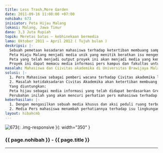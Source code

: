```yaml
---
title: Less Trash,More Garden
date: 2011-09-16 11:08:00 +07:00
nohibah: 673
inisiator: Peta Hijau Malang
lokasi: Malang, Jawa Timur
dana: 3,3 Juta Rupiah
topik: Meretas batas – kebhinekaan bermedia
lama: Oktober 2011 – April 2012 ( Tujuh bulan )
deskripsi: |-
  Sebuah pemetaan kesadaran mahasiswa terhadap ketertiban membuang sampah dan kurangnya Ruang Terbuka Hijau Universitas Brawijaya Malang. Pembuatan peta ruang terbuka hijau dan survey kesadaran mahasiswa tentang ketertiban membuang sampah di Universitas Brawijaya.
  Peta Hiaju Malang menjadi media unik yang menitik beratkan isu mengenai kesadaran mahasiswa sebagai agen penjaga lingkungan sekitar terhadap banyaknya sampah yang berserakan di lingkungan Universitas Brawijaya dan kurangnya ruang terbuka hijau yang berefek pada kelestarian lingkungan.
  Peta yang telah menjadi output proyek ini akan menjadi media yang kemudian disosialisasikan kepada Civitas akademika Universitas Brawijaya Malang agar dapat memahami keadaan sebenarnya dari mental segenap Civitas akademika Universitas Brawijaya dan keadaan lingkungan yang kurang lestari.
  Proyek ini dapat memacu media informasi pers kampus dan fakultas untuk mulai memandang permasalahan lingkungan, tidak hanya permasalahan politik dan pendidikan.
masalah: Mahasiswa dan Ciivitas akademika di Universitas Brawijaya Malang
solusi: |-
  1. Pers Mahasiswa sebagai pemberi wacana terhadap Civitas akademika lebih menitik beratkan perhatian pada isu politik dan pendidikan, bukan lingkungan.
  2. Masalah ketidaksadaran Civitas Akademika akan ketertiban membuang sampah dan kurangnya ruang terbuka hijau karena perkembangan lingkungan kampus mengutamakan pembangunan gedung – gedung bertingkat.
  Yang diuntungkan:
  Peta hijau sebagai media informasi yang telah didapat berdasarkan Green Map System membawa data & fakta permasalahan yang telah disebut diatas. Kemudian peta tersebut di sosialisasikan kepada mahasiswa maupun seluruh staff di Universitas Brawijaya sehingga dapat menyadari dan mulai bergerak untuk membuat perubahan.
  Perubahan inilah yang akan mencuri perhatian pers mahasiswa terhadap isu lingkungan di Universitas Brawijaya dengan Peta Hijau Malang sebagai stimulannya.
keberhasilan: |-
  1. Dengan mengasilkan sebuah media khusus dan aksi peduli ruang terbuka hijau & ketertiban pembuangan sampah di Universitas Brawijaya Malang yang menuntut ditambahnya ruang terbuka hijau serta penambahan media sosialisasi kesadaran membuang sampah pada tempatnya.
  2. Media Pers mahasiswa menambah perhatiannya terhadap isu lingkungan sehingga semakin memperkuat kesadaran Civitas akademika terhadap kelestarian lingkungan.
layout: hibahcmb
---
```


![673](/static/img/hibahcmb/673.png){: .img-responsive }{: width="350" }

### {{ page.nohibah }} - {{ page.title }}

---
